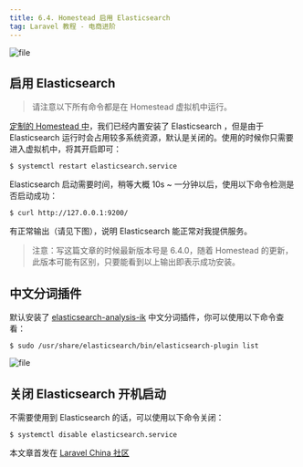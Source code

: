 ```yaml
---
title: 6.4. Homestead 启用 Elasticsearch
tag: Laravel 教程 - 电商进阶
---
```


![file](https://lccdn.phphub.org/uploads/images/201809/04/1/TRGKr2G6gL.png?imageView2/2/w/1240/h/0)


启用 Elasticsearch
----------------

> 请注意以下所有命令都是在 Homestead 虚拟机中运行。

[定制的 Homestead 中](https://laravel-china.org/docs/laravel-development-environment/5.5/how-to-unify-the-development-environment/936)，我们已经内置安装了 Elasticsearch ，但是由于 Elasticsearch 运行时会占用较多系统资源，默认是关闭的。使用的时候你只需要进入虚拟机中，将其开启即可：

    $ systemctl restart elasticsearch.service

Elasticsearch 启动需要时间，稍等大概 10s ~ 一分钟以后，使用以下命令检测是否启动成功：

    $ curl http://127.0.0.1:9200/

有正常输出（请见下图），说明 Elasticsearch 能正常对我提供服务。

> 注意：写这篇文章的时候最新版本号是 6.4.0，随着 Homestead 的更新，此版本可能有区别，只要能看到以上输出即表示成功安装。

中文分词插件
------

默认安装了 [elasticsearch-analysis-ik](https://github.com/medcl/elasticsearch-analysis-ik) 中文分词插件，你可以使用以下命令查看：

    $ sudo /usr/share/elasticsearch/bin/elasticsearch-plugin list

![file](https://lccdn.phphub.org/uploads/images/201809/04/1/dnzW16ohYh.png?imageView2/2/w/1240/h/0)


关闭 Elasticsearch 开机启动
---------------------

不需要使用到 Elasticsearch 的话，可以使用以下命令关闭：

    $ systemctl disable elasticsearch.service

本文章首发在 [Laravel China 社区](https://laravel-china.org/)